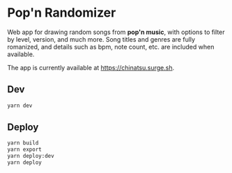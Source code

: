 # Pop'n Randomizer

Web app for drawing random songs from **pop'n music**, with options to filter by level, version, and much more. Song titles and genres are fully romanized, and details such as bpm, note count, etc. are included when available.

The app is currently available at https://chinatsu.surge.sh.

## Dev

```sh
yarn dev
```

## Deploy

```sh
yarn build
yarn export
yarn deploy:dev
yarn deploy
```
